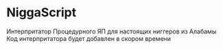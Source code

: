 # NiggaScript
Интерпритатор Процедурного ЯП для настоящих ниггеров из Алабамы
Код интерпритатора будет добавлен в скором времени
